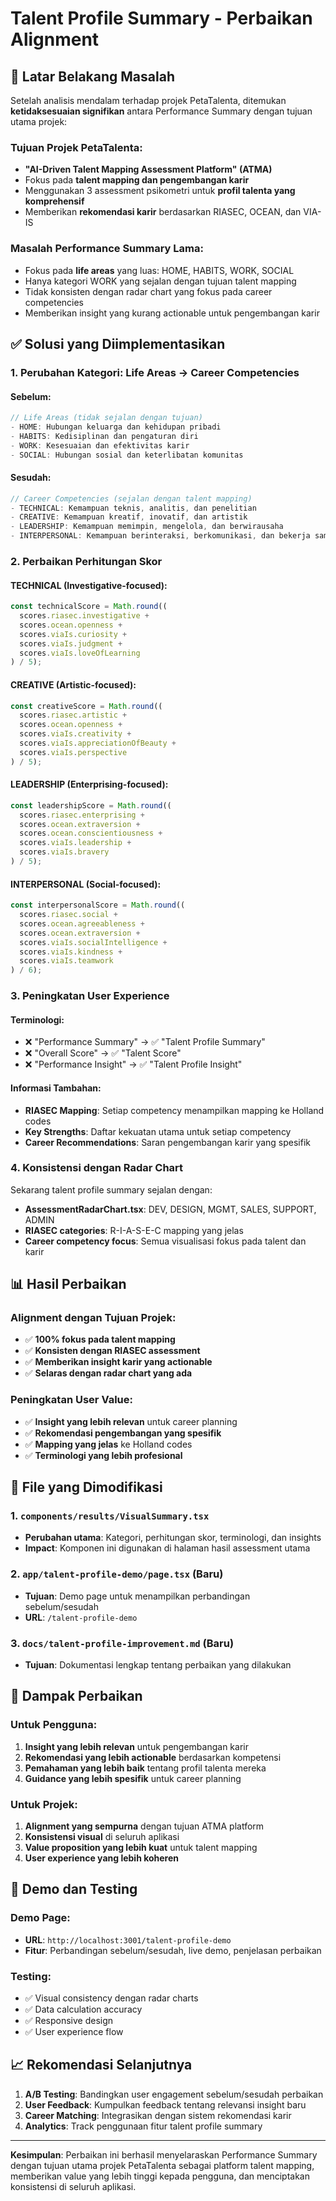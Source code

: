 # Talent Profile Summary - Perbaikan Alignment

## 🎯 Latar Belakang Masalah

Setelah analisis mendalam terhadap projek PetaTalenta, ditemukan **ketidaksesuaian signifikan** antara Performance Summary dengan tujuan utama projek:

### Tujuan Projek PetaTalenta:
- **"AI-Driven Talent Mapping Assessment Platform" (ATMA)**
- Fokus pada **talent mapping dan pengembangan karir**
- Menggunakan 3 assessment psikometri untuk **profil talenta yang komprehensif**
- Memberikan **rekomendasi karir** berdasarkan RIASEC, OCEAN, dan VIA-IS

### Masalah Performance Summary Lama:
- Fokus pada **life areas** yang luas: HOME, HABITS, WORK, SOCIAL
- Hanya kategori WORK yang sejalan dengan tujuan talent mapping
- Tidak konsisten dengan radar chart yang fokus pada career competencies
- Memberikan insight yang kurang actionable untuk pengembangan karir

## ✅ Solusi yang Diimplementasikan

### 1. **Perubahan Kategori: Life Areas → Career Competencies**

#### Sebelum:
```typescript
// Life Areas (tidak sejalan dengan tujuan)
- HOME: Hubungan keluarga dan kehidupan pribadi
- HABITS: Kedisiplinan dan pengaturan diri  
- WORK: Kesesuaian dan efektivitas karir
- SOCIAL: Hubungan sosial dan keterlibatan komunitas
```

#### Sesudah:
```typescript
// Career Competencies (sejalan dengan talent mapping)
- TECHNICAL: Kemampuan teknis, analitis, dan penelitian
- CREATIVE: Kemampuan kreatif, inovatif, dan artistik
- LEADERSHIP: Kemampuan memimpin, mengelola, dan berwirausaha
- INTERPERSONAL: Kemampuan berinteraksi, berkomunikasi, dan bekerja sama
```

### 2. **Perbaikan Perhitungan Skor**

#### TECHNICAL (Investigative-focused):
```typescript
const technicalScore = Math.round((
  scores.riasec.investigative +
  scores.ocean.openness +
  scores.viaIs.curiosity +
  scores.viaIs.judgment +
  scores.viaIs.loveOfLearning
) / 5);
```

#### CREATIVE (Artistic-focused):
```typescript
const creativeScore = Math.round((
  scores.riasec.artistic +
  scores.ocean.openness +
  scores.viaIs.creativity +
  scores.viaIs.appreciationOfBeauty +
  scores.viaIs.perspective
) / 5);
```

#### LEADERSHIP (Enterprising-focused):
```typescript
const leadershipScore = Math.round((
  scores.riasec.enterprising +
  scores.ocean.extraversion +
  scores.ocean.conscientiousness +
  scores.viaIs.leadership +
  scores.viaIs.bravery
) / 5);
```

#### INTERPERSONAL (Social-focused):
```typescript
const interpersonalScore = Math.round((
  scores.riasec.social +
  scores.ocean.agreeableness +
  scores.ocean.extraversion +
  scores.viaIs.socialIntelligence +
  scores.viaIs.kindness +
  scores.viaIs.teamwork
) / 6);
```

### 3. **Peningkatan User Experience**

#### Terminologi:
- ❌ "Performance Summary" → ✅ "Talent Profile Summary"
- ❌ "Overall Score" → ✅ "Talent Score"
- ❌ "Performance Insight" → ✅ "Talent Profile Insight"

#### Informasi Tambahan:
- **RIASEC Mapping**: Setiap competency menampilkan mapping ke Holland codes
- **Key Strengths**: Daftar kekuatan utama untuk setiap competency
- **Career Recommendations**: Saran pengembangan karir yang spesifik

### 4. **Konsistensi dengan Radar Chart**

Sekarang talent profile summary sejalan dengan:
- **AssessmentRadarChart.tsx**: DEV, DESIGN, MGMT, SALES, SUPPORT, ADMIN
- **RIASEC categories**: R-I-A-S-E-C mapping yang jelas
- **Career competency focus**: Semua visualisasi fokus pada talent dan karir

## 📊 Hasil Perbaikan

### Alignment dengan Tujuan Projek:
- ✅ **100% fokus pada talent mapping**
- ✅ **Konsisten dengan RIASEC assessment**
- ✅ **Memberikan insight karir yang actionable**
- ✅ **Selaras dengan radar chart yang ada**

### Peningkatan User Value:
- ✅ **Insight yang lebih relevan** untuk career planning
- ✅ **Rekomendasi pengembangan yang spesifik**
- ✅ **Mapping yang jelas** ke Holland codes
- ✅ **Terminologi yang lebih profesional**

## 🔧 File yang Dimodifikasi

### 1. `components/results/VisualSummary.tsx`
- **Perubahan utama**: Kategori, perhitungan skor, terminologi, dan insights
- **Impact**: Komponen ini digunakan di halaman hasil assessment utama

### 2. `app/talent-profile-demo/page.tsx` (Baru)
- **Tujuan**: Demo page untuk menampilkan perbandingan sebelum/sesudah
- **URL**: `/talent-profile-demo`

### 3. `docs/talent-profile-improvement.md` (Baru)
- **Tujuan**: Dokumentasi lengkap tentang perbaikan yang dilakukan

## 🎯 Dampak Perbaikan

### Untuk Pengguna:
1. **Insight yang lebih relevan** untuk pengembangan karir
2. **Rekomendasi yang lebih actionable** berdasarkan kompetensi
3. **Pemahaman yang lebih baik** tentang profil talenta mereka
4. **Guidance yang lebih spesifik** untuk career planning

### Untuk Projek:
1. **Alignment yang sempurna** dengan tujuan ATMA platform
2. **Konsistensi visual** di seluruh aplikasi
3. **Value proposition yang lebih kuat** untuk talent mapping
4. **User experience yang lebih koheren**

## 🚀 Demo dan Testing

### Demo Page:
- **URL**: `http://localhost:3001/talent-profile-demo`
- **Fitur**: Perbandingan sebelum/sesudah, live demo, penjelasan perbaikan

### Testing:
- ✅ Visual consistency dengan radar charts
- ✅ Data calculation accuracy
- ✅ Responsive design
- ✅ User experience flow

## 📈 Rekomendasi Selanjutnya

1. **A/B Testing**: Bandingkan user engagement sebelum/sesudah perbaikan
2. **User Feedback**: Kumpulkan feedback tentang relevansi insight baru
3. **Career Matching**: Integrasikan dengan sistem rekomendasi karir
4. **Analytics**: Track penggunaan fitur talent profile summary

---

**Kesimpulan**: Perbaikan ini berhasil menyelaraskan Performance Summary dengan tujuan utama projek PetaTalenta sebagai platform talent mapping, memberikan value yang lebih tinggi kepada pengguna, dan menciptakan konsistensi di seluruh aplikasi.
